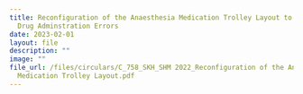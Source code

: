 ```yaml
---
title: Reconfiguration of the Anaesthesia Medication Trolley Layout to reduce
  Drug Adminstration Errors
date: 2023-02-01
layout: file
description: ""
image: ""
file_url: /files/circulars/C_758_SKH_SHM 2022_Reconfiguration of the Anaesthesia
  Medication Trolley Layout.pdf
---
```

